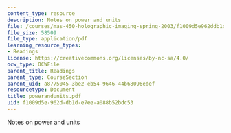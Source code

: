```yaml
---
content_type: resource
description: Notes on power and units
file: /courses/mas-450-holographic-imaging-spring-2003/f1009d5e962ddb1de7eea088b52bdc53_powerandunits.pdf
file_size: 58509
file_type: application/pdf
learning_resource_types:
- Readings
license: https://creativecommons.org/licenses/by-nc-sa/4.0/
ocw_type: OCWFile
parent_title: Readings
parent_type: CourseSection
parent_uid: a8775045-3be2-eb54-9646-44b68096edef
resourcetype: Document
title: powerandunits.pdf
uid: f1009d5e-962d-db1d-e7ee-a088b52bdc53
---
```

Notes on power and units